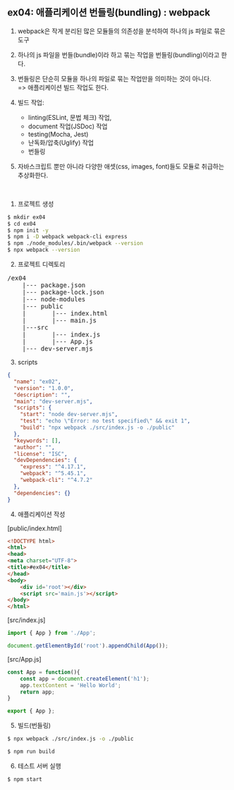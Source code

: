 ## ex04: 애플리케이션 번들링(bundling) : webpack

1. webpack은 작게 분리된 많은 모듈들의 의존성을 분석하여 하나의 js 파일로 묶은 도구

2. 하나의 js 파일을 번들(bundle)이라 하고 묶는 작업을 번들링(bundling)이라고 한다.

3. 번들링은 단순히 모듈을 하나의 파일로 묶는 작업만을 의미하는 것이 아니다.   
   => 애플리케이션 빌드 작업도 한다.

4. 빌드 작업:
   - linting(ESLint, 문법 체크) 작업,
   - document 작업(JSDoc) 작업
   - testing(Mocha, Jest)
   - 난독화/압축(Uglify) 작업
   - 번들링

5. 자바스크립트 뿐만 아니라 다양한 애셋(css, images, font)들도 모듈로 취급하는 추상화한다.

<br>

1. 프로젝트 생성

```bash
$ mkdir ex04
$ cd ex04
$ npm init -y
$ npm i -D webpack webpack-cli express
$ npm ./node_modules/.bin/webpack --version
$ npx webpack --version
```

2. 프로젝트 디렉토리

<pre>
/ex04
    |--- package.json
    |--- package-lock.json
    |--- node-modules
    |--- public
    |       |--- index.html
    |       |--- main.js
    |---src
    |       |--- index.js
    |       |--- App.js
    |--- dev-server.mjs
</pre>

3. scripts

```json
{
  "name": "ex02",
  "version": "1.0.0",
  "description": "",
  "main": "dev-server.mjs",
  "scripts": {
    "start": "node dev-server.mjs",
    "test": "echo \"Error: no test specified\" && exit 1",
    "build": "npx webpack ./src/index.js -o ./public"
  },
  "keywords": [],
  "author": "",
  "license": "ISC",
  "devDependencies": {
    "express": "^4.17.1",
    "webpack": "^5.45.1",
    "webpack-cli": "^4.7.2"
  },
  "dependencies": {}
}
```

4. 애플리케이션 작성    

[public/index.html]
```html
<!DOCTYPE html>
<html>
<head>
<meta charset="UTF-8">
<title>#ex04</title>
</head>
<body>
    <div id='root'></div>
    <script src='main.js'></script>
</body>
</html>
```

[src/index.js]
```javascript
import { App } from './App';

document.getElementById('root').appendChild(App());
```

[src/App.js]
```javascript
const App = function(){
    const app = document.createElement('h1');
    app.textContent = 'Hello World';
    return app;
}

export { App };
```

5. 빌드(번들링)

```bash
$ npx webpack ./src/index.js -o ./public
```
```bash
$ npm run build
```

6. 테스트 서버 실행
```bash
$ npm start
```

